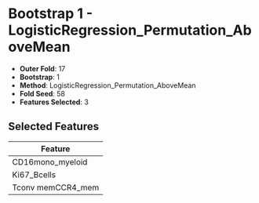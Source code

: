 # Bootstrap 1 - LogisticRegression_Permutation_AboveMean

- **Outer Fold**: 17
- **Bootstrap**: 1
- **Method**: LogisticRegression_Permutation_AboveMean
- **Fold Seed**: 58
- **Features Selected**: 3

## Selected Features

| Feature |
|---------|
| CD16mono_myeloid |
| Ki67_Bcells |
| Tconv memCCR4_mem |

